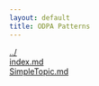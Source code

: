 ```yaml
---
layout: default
title: ODPA Patterns
---
```

  
[../](../)  
[index.md](./index.md)  
[SimpleTopic.md](./SimpleTopic.md)  
